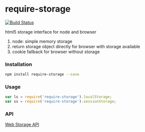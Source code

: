# require-storage
[![Build Status](https://travis-ci.org/pqx/require-storage.svg)](https://travis-ci.org/pqx/require-storage)

html5 storage interface for node and browser

1. node: simple memory storage
2. return storage object directly for browser with storage available
3. cookie fallback for browser without storage

### Installation
``` sh
npm install require-storage --save
```
### Usage
``` javascript
var ls = require('require-storage').localStorage;
var ss = require('require-storage').sessionStorage;
```
### API
[Web Storage API](https://developer.mozilla.org/en-US/docs/Web/API/Storage)
